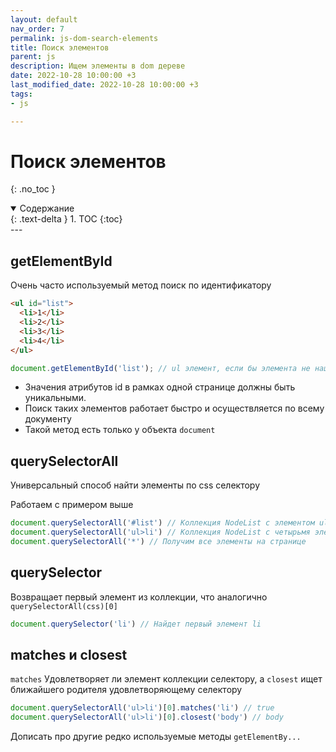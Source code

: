 ```yaml
---
layout: default
nav_order: 7
permalink: js-dom-search-elements
title: Поиск элементов
parent: js
description: Ищем элементы в dom дереве
date: 2022-10-28 10:00:00 +3
last_modified_date: 2022-10-28 10:00:00 +3
tags:
- js

---
```


# Поиск элементов
{: .no_toc }

<details open markdown="block">
  <summary>
    Содержание
  </summary>
  {: .text-delta }
1. TOC
{:toc}
</details>
---

## getElementById

Очень часто используемый метод поиск по идентификатору

```html
<ul id="list">
  <li>1</li>
  <li>2</li>
  <li>3</li>
  <li>4</li>
</ul>
```

```javascript
document.getElementById('list'); // ul элемент, если бы элемента не нашлось вернется null 
```

- Значения атрибутов id в рамках одной странице должны быть уникальными.
- Поиск таких элементов работает быстро и осуществляется по всему документу
- Такой метод есть только у объекта `document`

## querySelectorAll

Универсальный способ найти элементы по css селектору

Работаем с примером выше

```javascript
document.querySelectorAll('#list') // Коллекция NodeList c элементом ul
document.querySelectorAll('ul>li') // Коллекция NodeList c четырьмя элементами li
document.querySelectorAll('*') // Получим все элементы на странице
```

## querySelector

Возвращает первый элемент из коллекции, что аналогично `querySelectorAll(css)[0]`

```javascript
document.querySelector('li') // Найдет первый элемент li
```

## matches и closest

`matches` Удовлетворяет ли элемент коллекции селектору, а `closest` ищет ближайшего родителя удовлетворяющему селектору

```javascript
document.querySelectorAll('ul>li')[0].matches('li') // true
document.querySelectorAll('ul>li')[0].closest('body') // body
```

Дописать про другие редко используемые методы `getElementBy...`

